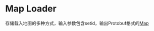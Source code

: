 # Map Loader

存储载入地图的多种方式，输入参数包含setid，输出Protobuf格式的[Map](../../proto/simulet/map/v1/map.proto#L147)
